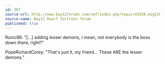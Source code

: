```yaml
---
id: 307
source-url: http://www.bay12forums.com/smf/index.php?topic=55926.msg1208111#msg1208111
source-name: Bay12 Dwarf fortress forum
published: true
---
```


<p>Runic86: "[...] adding lesser demons, i mean, not everybody is the boss down there, right?"</p>

<p>PopeRichardCorey: "That's just it, my friend...  These ARE the lesser demons."</p>


